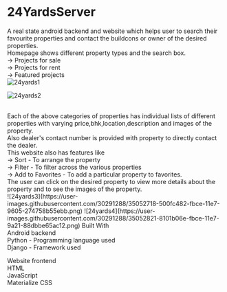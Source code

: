 # 24YardsServer
A real state android backend and website which helps user to search their favourite properties and contact the buildcons or owner of the desired properties.<br>
Homepage shows different property types and the search box.<br>
-> Projects for sale<br>
-> Projects for rent<br>
-> Featured projects<br>
![24yards1](https://user-images.githubusercontent.com/30291288/35052395-7d54379e-fbcd-11e7-8e65-09a843e4df7d.png)

![24yards2](https://user-images.githubusercontent.com/30291288/35052619-0e70024e-fbce-11e7-86e3-631b0b9806db.png)

<br>
Each of the above categories of properties has individual lists of different properties with varying price,bhk,location,description and images of the property.<br>
Also dealer's contact number is provided with property to directly contact the dealer.<br>
This website also has features like <br>
-> Sort - To arrange the property<br>
-> Filter - To filter across the various properties<br>
-> Add to Favorites - To add a particular property to favorites.<br>
The user can click on the desired property to view more details about the property and to see the images of the property.<br>
![24yards3](https://user-images.githubusercontent.com/30291288/35052718-500fc482-fbce-11e7-9605-274758b55ebb.png)
![24yards4](https://user-images.githubusercontent.com/30291288/35052821-8101b06e-fbce-11e7-9a21-88dbbe65ac12.png)
Built With<br>
Android backend<br>
Python - Programming language used<br>
Django - Framework used<br>

Website frontend<br>
HTML<br>
JavaScript<br>
Materialize CSS<br>
